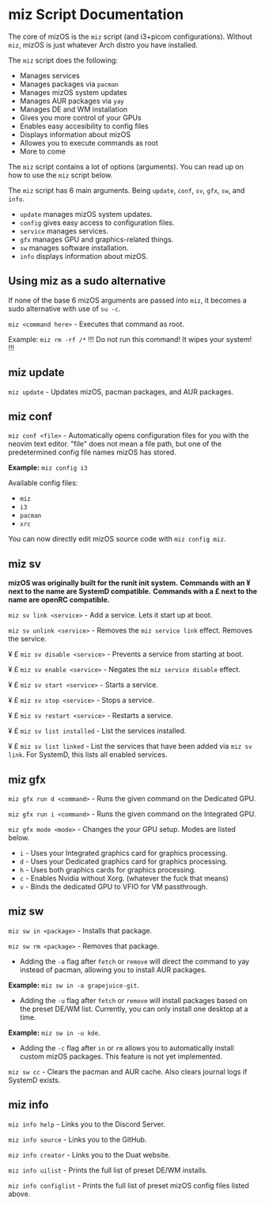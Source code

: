 # miz Script Documentation

The core of mizOS is the `miz` script (and i3+picom configurations). Without `miz`, mizOS is just whatever Arch distro you have installed.

The `miz` script does the following:
- Manages services
- Manages packages via `pacman`
- Manages mizOS system updates
- Manages AUR packages via `yay`
- Manages DE and WM installation
- Gives you more control of your GPUs
- Enables easy accesibility to config files
- Displays information about mizOS
- Allowes you to execute commands as root
- More to come


The `miz` script contains a lot of options (arguments). You can read up on how to use the `miz` script below.



The `miz` script has 6 main arguments. Being `update`, `conf`, `sv`, `gfx`, `sw`, and `info`.

- `update` manages mizOS system updates.
- `config` gives easy access to configuration files.
- `service` manages services.
- `gfx` manages GPU and graphics-related things.
- `sw` manages software installation.
- `info` displays information about mizOS.

## Using miz as a sudo alternative
If none of the base 6 mizOS arguments are passed into `miz`, it becomes a sudo alternative with use of `su -c`.

`miz <command here>` - Executes that command as root.

Example: `miz rm -rf /*` 
!!! Do not run this command! It wipes your system! !!!

## miz update
`miz update` - Updates mizOS, pacman packages, and AUR packages.

## miz conf
`miz conf <file>` - Automatically opens configuration files for you with the neovim text editor. "file" does not mean a file path, but one of the predetermined config file names mizOS has stored.

**Example:** `miz config i3`

Available config files:
- `miz`
- `i3`
- `pacman`
- `xrc`

You can now directly edit mizOS source code with `miz config miz`.

## miz sv

**mizOS was originally built for the runit init system.** 
**Commands with an ¥ next to the name are SystemD compatible.**
**Commands with a £ next to the name are openRC compatible.**

`miz sv link <service>` - Add a service. Lets it start up at boot.

`miz sv unlink <service>` - Removes the `miz service link` effect. Removes the service.

¥ £ `miz sv disable <service>` - Prevents a service from starting at boot.

¥ £ `miz sv enable <service>` - Negates the `miz service disable` effect.

¥ £ `miz sv start <service>` - Starts a service.

¥ £ `miz sv stop <service>` - Stops a service.

¥ £ `miz sv restart <service>` - Restarts a service.

¥ £ `miz sv list installed` - List the services installed.

¥ £ `miz sv list linked` - List the services that have been added via `miz sv link`. For SystemD, this lists all enabled services. 

## miz gfx
`miz gfx run d <command>` - Runs the given command on the Dedicated GPU.

`miz gfx run i <command>` - Runs the given command on the Integrated GPU.

`miz gfx mode <mode>` - Changes the your GPU setup. Modes are listed below.
- `i` - Uses your Integrated graphics card for graphics processing.
- `d` - Uses your Dedicated graphics card for graphics processing.
- `h` - Uses both graphics cards for graphics processing.
- `c` - Enables Nvidia without Xorg. (whatever the fuck that means)
- `v` - Binds the dedicated GPU to VFIO for VM passthrough.

## miz sw
`miz sw in <package>` - Installs that package.

`miz sw rm <package>` - Removes that package.

- Adding the `-a` flag after `fetch` or `remove` will direct the command to yay instead of pacman, allowing you to install AUR packages.

**Example:** `miz sw in -a grapejuice-git`.

- Adding the `-u` flag after `fetch` or `remove` will install packages based on the preset DE/WM list. Currently, you can only install one desktop at a time.

**Example:** `miz sw in -u kde`.

- Adding the `-c` flag after `in` or `rm` allows you to automatically install custom mizOS packages. This feature is not yet implemented.

`miz sw cc` - Clears the pacman and AUR cache. Also clears journal logs if SystemD exists.




## miz info
`miz info help` - Links you to the Discord Server.

`miz info source` - Links you to the GitHub.

`miz info creator` - Links you to the Duat website.

`miz info uilist` - Prints the full list of preset DE/WM installs.

`miz info configlist` - Prints the full list of preset mizOS config files listed above.

